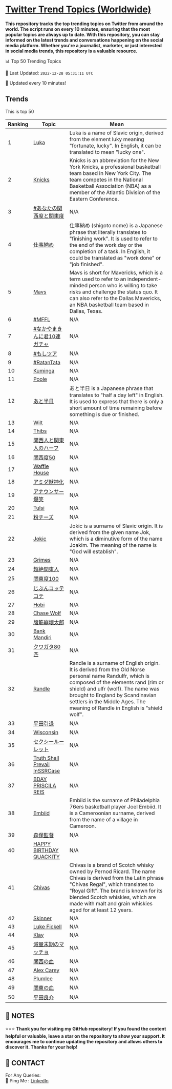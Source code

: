 [Twitter Trend Topics (Worldwide)](https://github.com/ErcinDedeoglu/Twitter-Trend-Topics)
==========

**This repository tracks the top trending topics on Twitter from around the world. 
The script runs on every 10 minutes, ensuring that the most popular topics are always up to date. 
With this repository, you can stay informed on the latest trends and conversations happening on the social media platform. 
Whether you're a journalist, marketer, or just interested in social media trends, this repository is a valuable resource.**


📊 Top 50 Trending Topics

📆 Last Updated: `2022-12-28 05:31:11 UTC`

🔧 Updated every 10 minutes!


## Trends

This is top 50

| Ranking | Topic | Mean |
| ------- | ------------ | ------------ |
| 1 | [Luka](http://twitter.com/search?q=Luka) | Luka is a name of Slavic origin, derived from the element luky meaning "fortunate, lucky". In English, it can be translated to mean "lucky one". |
| 2 | [Knicks](http://twitter.com/search?q=Knicks) | Knicks is an abbreviation for the New York Knicks, a professional basketball team based in New York City. The team competes in the National Basketball Association (NBA) as a member of the Atlantic Division of the Eastern Conference. |
| 3 | [#あなたの関西度と関東度](http://twitter.com/search?q=%23%e3%81%82%e3%81%aa%e3%81%9f%e3%81%ae%e9%96%a2%e8%a5%bf%e5%ba%a6%e3%81%a8%e9%96%a2%e6%9d%b1%e5%ba%a6) | N/A |
| 4 | [仕事納め](http://twitter.com/search?q=%e4%bb%95%e4%ba%8b%e7%b4%8d%e3%82%81) | 仕事納め (shigoto nome) is a Japanese phrase that literally translates to "finishing work". It is used to refer to the end of the work day or the completion of a task. In English, it could be translated as "work done" or "job finished". |
| 5 | [Mavs](http://twitter.com/search?q=Mavs) | Mavs is short for Mavericks, which is a term used to refer to an independent-minded person who is willing to take risks and challenge the status quo. It can also refer to the Dallas Mavericks, an NBA basketball team based in Dallas, Texas. |
| 6 | [#MFFL](http://twitter.com/search?q=%23MFFL) | N/A |
| 7 | [#なかやまきんに君10連ガチャ](http://twitter.com/search?q=%23%e3%81%aa%e3%81%8b%e3%82%84%e3%81%be%e3%81%8d%e3%82%93%e3%81%ab%e5%90%9b10%e9%80%a3%e3%82%ac%e3%83%81%e3%83%a3) | N/A |
| 8 | [#もしツア](http://twitter.com/search?q=%23%e3%82%82%e3%81%97%e3%83%84%e3%82%a2) | N/A |
| 9 | [#RatanTata](http://twitter.com/search?q=%23RatanTata) | N/A |
| 10 | [Kuminga](http://twitter.com/search?q=Kuminga) | N/A |
| 11 | [Poole](http://twitter.com/search?q=Poole) | N/A |
| 12 | [あと半日](http://twitter.com/search?q=%e3%81%82%e3%81%a8%e5%8d%8a%e6%97%a5) | あと半日 is a Japanese phrase that translates to "half a day left" in English. It is used to express that there is only a short amount of time remaining before something is due or finished. |
| 13 | [Wilt](http://twitter.com/search?q=Wilt) | N/A |
| 14 | [Thibs](http://twitter.com/search?q=Thibs) | N/A |
| 15 | [関西人と関東人のハーフ](http://twitter.com/search?q=%e9%96%a2%e8%a5%bf%e4%ba%ba%e3%81%a8%e9%96%a2%e6%9d%b1%e4%ba%ba%e3%81%ae%e3%83%8f%e3%83%bc%e3%83%95) | N/A |
| 16 | [関西度50](http://twitter.com/search?q=%e9%96%a2%e8%a5%bf%e5%ba%a650) | N/A |
| 17 | [Waffle House](http://twitter.com/search?q=Waffle+House) | N/A |
| 18 | [アミダ獣神化](http://twitter.com/search?q=%e3%82%a2%e3%83%9f%e3%83%80%e7%8d%a3%e7%a5%9e%e5%8c%96) | N/A |
| 19 | [アナウンサー爆笑](http://twitter.com/search?q=%e3%82%a2%e3%83%8a%e3%82%a6%e3%83%b3%e3%82%b5%e3%83%bc%e7%88%86%e7%ac%91) | N/A |
| 20 | [Tulsi](http://twitter.com/search?q=Tulsi) | N/A |
| 21 | [粉チーズ](http://twitter.com/search?q=%e7%b2%89%e3%83%81%e3%83%bc%e3%82%ba) | N/A |
| 22 | [Jokic](http://twitter.com/search?q=Jokic) | Jokic is a surname of Slavic origin. It is derived from the given name Jok, which is a diminutive form of the name Joakim. The meaning of the name is "God will establish". |
| 23 | [Grimes](http://twitter.com/search?q=Grimes) | N/A |
| 24 | [超絶関東人](http://twitter.com/search?q=%e8%b6%85%e7%b5%b6%e9%96%a2%e6%9d%b1%e4%ba%ba) | N/A |
| 25 | [関東度100](http://twitter.com/search?q=%e9%96%a2%e6%9d%b1%e5%ba%a6100) | N/A |
| 26 | [じぶんコッテコテ](http://twitter.com/search?q=%e3%81%98%e3%81%b6%e3%82%93%e3%82%b3%e3%83%83%e3%83%86%e3%82%b3%e3%83%86) | N/A |
| 27 | [Hobi](http://twitter.com/search?q=Hobi) | N/A |
| 28 | [Chase Wolf](http://twitter.com/search?q=Chase+Wolf) | N/A |
| 29 | [腹筋崩壊太郎](http://twitter.com/search?q=%e8%85%b9%e7%ad%8b%e5%b4%a9%e5%a3%8a%e5%a4%aa%e9%83%8e) | N/A |
| 30 | [Bank Mandiri](http://twitter.com/search?q=Bank+Mandiri) | N/A |
| 31 | [クワガタ80匹](http://twitter.com/search?q=%e3%82%af%e3%83%af%e3%82%ac%e3%82%bf80%e5%8c%b9) | N/A |
| 32 | [Randle](http://twitter.com/search?q=Randle) | Randle is a surname of English origin. It is derived from the Old Norse personal name Randulfr, which is composed of the elements rand (rim or shield) and ulfr (wolf). The name was brought to England by Scandinavian settlers in the Middle Ages. The meaning of Randle in English is "shield wolf". |
| 33 | [平田引退](http://twitter.com/search?q=%e5%b9%b3%e7%94%b0%e5%bc%95%e9%80%80) | N/A |
| 34 | [Wisconsin](http://twitter.com/search?q=Wisconsin) | N/A |
| 35 | [セクシールーレット](http://twitter.com/search?q=%e3%82%bb%e3%82%af%e3%82%b7%e3%83%bc%e3%83%ab%e3%83%bc%e3%83%ac%e3%83%83%e3%83%88) | N/A |
| 36 | [Truth Shall Prevail InSSRCase](http://twitter.com/search?q=Truth+Shall+Prevail+InSSRCase) | N/A |
| 37 | [BDAY PRISCILA REIS](http://twitter.com/search?q=BDAY+PRISCILA+REIS) | N/A |
| 38 | [Embiid](http://twitter.com/search?q=Embiid) | Embiid is the surname of Philadelphia 76ers basketball player Joel Embiid. It is a Cameroonian surname, derived from the name of a village in Cameroon. |
| 39 | [森保監督](http://twitter.com/search?q=%e6%a3%ae%e4%bf%9d%e7%9b%a3%e7%9d%a3) | N/A |
| 40 | [HAPPY BIRTHDAY QUACKITY](http://twitter.com/search?q=HAPPY+BIRTHDAY+QUACKITY) | N/A |
| 41 | [Chivas](http://twitter.com/search?q=Chivas) | Chivas is a brand of Scotch whisky owned by Pernod Ricard. The name Chivas is derived from the Latin phrase "Chivas Regal", which translates to "Royal Gift". The brand is known for its blended Scotch whiskies, which are made with malt and grain whiskies aged for at least 12 years. |
| 42 | [Skinner](http://twitter.com/search?q=Skinner) | N/A |
| 43 | [Luke Fickell](http://twitter.com/search?q=Luke+Fickell) | N/A |
| 44 | [Klay](http://twitter.com/search?q=Klay) | N/A |
| 45 | [減量末期のマッチョ](http://twitter.com/search?q=%e6%b8%9b%e9%87%8f%e6%9c%ab%e6%9c%9f%e3%81%ae%e3%83%9e%e3%83%83%e3%83%81%e3%83%a7) | N/A |
| 46 | [関西の血](http://twitter.com/search?q=%e9%96%a2%e8%a5%bf%e3%81%ae%e8%a1%80) | N/A |
| 47 | [Alex Carey](http://twitter.com/search?q=Alex+Carey) | N/A |
| 48 | [Plumlee](http://twitter.com/search?q=Plumlee) | N/A |
| 49 | [関東の血](http://twitter.com/search?q=%e9%96%a2%e6%9d%b1%e3%81%ae%e8%a1%80) | N/A |
| 50 | [平田良介](http://twitter.com/search?q=%e5%b9%b3%e7%94%b0%e8%89%af%e4%bb%8b) | N/A |




## 📝 NOTES

⭐⭐⭐ **Thank you for visiting my GitHub repository! If you found the content helpful or valuable, leave a star on the repository to show your support. It encourages me to continue updating the repository and allows others to discover it. Thanks for your help!**

## 📨 CONTACT

 For Any Queries:  
            🏓 Ping Me : [LinkedIn](https://www.linkedin.com/in/ercindedeoglu/)
